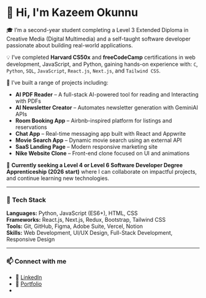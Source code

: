 # 👋 Hi, I'm Kazeem Okunnu

🎓 I’m a second-year student completing a Level 3 Extended Diploma in Creative Media (Digital Multimedia) and a self-taught software developer passionate about building real-world applications.

💡 I’ve completed **Harvard CS50x** and **freeCodeCamp** certifications in web development, JavaScript, and Python, gaining hands-on experience with:
`C`, `Python`, `SQL`, `JavaScript`, `React.js`, `Next.js`, and `Tailwind CSS`.

🚀 I’ve built a range of projects including:
- **AI PDF Reader** – A full-stack AI-powered tool for reading and Interacting with PDFs  
- **AI Newsletter Creator** – Automates newsletter generation with GeminiAI APIs  
- **Room Booking App** – Airbnb-inspired platform for listings and reservations  
- **Chat App** – Real-time messaging app built with React and Appwrite  
- **Movie Search App** – Dynamic movie search using an external API  
- **SaaS Landing Page** – Modern responsive marketing site  
- **Nike Website Clone** – Front-end clone focused on UI and animations  

🎯 **Currently seeking a Level 4 or Level 6 Software Developer Degree Apprenticeship (2026 start)** where I can collaborate on impactful projects, and continue learning new technologies.

---

### 🧰 **Tech Stack**
**Languages:** Python, JavaScript (ES6+), HTML, CSS  
**Frameworks:** React.js, Next.js, Redux, Bootstrap, Tailwind CSS  
**Tools:** Git, GitHub, Figma, Adobe Suite, Vercel, Notion  
**Skills:** Web Development, UI/UX Design, Full-Stack Development, Responsive Design

---

### 📫 **Connect with me**
- 💼 [LinkedIn](https://www.linkedin.com/in/kazeem-okunnu-a75ba6291/)
- 🧠 [Portfolio](https://kazeem-okunnu-portfolio1.vercel.app/)
- 
